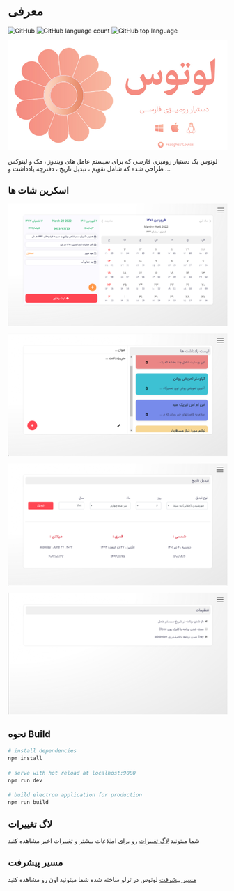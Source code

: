 # معرفی 

![GitHub](https://img.shields.io/github/license/rezaghz/loutos)
![GitHub language count](https://img.shields.io/github/languages/count/rezaghz/loutos)
![GitHub top language](https://img.shields.io/github/languages/top/rezaghz/loutos)

<p align="center">
    <img src="/assets/socialcard.jpg" width="700" alt="loutos">
</p>

لوتوس یک دستیار رومیزی فارسی که برای سیستم عامل های ویندوز ، مک و لینوکس طراحی شده که شامل تقویم ، تبدیل تاریخ ، دفترچه
یادداشت و ...

## اسکرین شات ها
<p align="center">
    <img src="assets/scr-1.png" alt="loutos screenshot 1" width="600">
</p>
<p align="center">
    <img src="assets/scr-2.png" alt="loutos screenshot 2" width="600">
</p>
<p align="center">
    <img src="assets/scr-3.png" alt="loutos screenshot 3" width="600">
</p>
<p align="center">
    <img src="assets/scr-4.png" alt="loutos screenshot 4" width="600">
</p>



## نحوه Build 

``` bash
# install dependencies
npm install

# serve with hot reload at localhost:9080
npm run dev

# build electron application for production
npm run build
```

## لاگ تغییرات 

شما میتونید [لاگ تغییرات](changelog.md) رو برای اطلاعات بیشتر و تغییرات اخیر مشاهده کنید 

## مسیر پیشرفت

 [مسیر پیشرفت](https://trello.com/b/90VwIm3M/loutos) لوتوس در ترلو ساخته شده شما میتونید اون رو مشاهده کنید 
